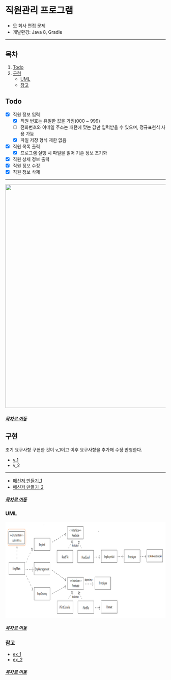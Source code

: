 직원관리 프로그램
=====
* 모 회사 면접 문제
* 개발환경: Java 8, Gradle
- - -
## 목차
1. [Todo](#Todo)
2. [구현](#구현)
	* [UML](#UML)
	* [참고](#참고)

## Todo

- [x] 직원 정보 입력
	- [x] 직원 번호는 유일한 값을 가짐(000 ~ 999)
	- [ ] 전화번호와 이메일 주소는 패턴에 맞는 값만 입력받을 수 있으며, 정규표현식 사용 가능
	- [x] 파일 저장 형식 제한 없음
- [x] 직원 목록 출력
	- [x] 프로그램 실행 시 파일을 읽어 기존 정보 초기화
- [x] 직원 상세 정보 출력
- [x] 직원 정보 수정
- [x] 직원 정보 삭제

- - -
<img src="./img/comtrue.png" width="600" height="700"></br>

##### [목차로 이동](#목차)

## 구현
초기 요구사항 구현한 것이 v_1이고 이후 요구사항을 추가해 수정·반영한다.

* [v_1](docs/review_v1.md)
* v_2

- - -
* [메신저 만들기_1](http://www.bsidesoft.com/?p=3166)
* [메신저 만들기_2](https://www.bsidesoft.com/?p=3297)

##### [목차로 이동](#목차)

### UML
<img src="img/class_diagram.png" width="850" height="300"></br>

##### [목차로 이동](#목차)

### 참고
* [ex_1](https://github.com/jeon7/employee_management)
* [ex_2](https://github.com/GentleDot/temp)

##### [목차로 이동](#목차)
